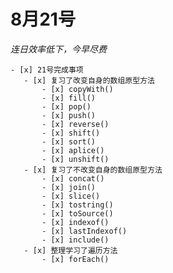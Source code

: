# 8月21号
*连日效率低下，今早尽费*
    
    - [x] 21号完成事项
       - [x] 复习了改变自身的数组原型方法
           - [x] copyWith()
           - [x] fill()
           - [x] pop()
           - [x] push()
           - [x] reverse()
           - [x] shift()
           - [x] sort()
           - [x] aplice()
           - [x] unshift()
       - [x] 复习了不改变自身的数组原型方法
           - [x] concat()
           - [x] join()
           - [x] slice()
           - [x] tostring()
           - [x] toSource()
           - [x] indexof()
           - [x] lastIndexof()
           - [x] include()
       - [x] 整理学习了遍历方法
           - [x] forEach()
       